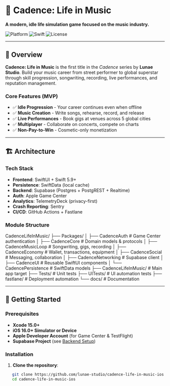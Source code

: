 # 🎵 Cadence: Life in Music

**A modern, idle life simulation game focused on the music industry.**

![Platform](https://img.shields.io/badge/platform-iOS%2016.0%2B-blue)
![Swift](https://img.shields.io/badge/Swift-5.9-orange)
![License](https://img.shields.io/badge/license-Proprietary-red)

---

## 📖 Overview

**Cadence: Life in Music** is the first title in the *Cadence* series by **Lunae Studio**. Build your music career from street performer to global superstar through skill progression, songwriting, recording, live performances, and reputation management.

### Core Features (MVP)

- ✅ **Idle Progression** - Your career continues even when offline
- ✅ **Music Creation** - Write songs, rehearse, record, and release
- ✅ **Live Performances** - Book gigs at venues across 5 global cities
- ✅ **Multiplayer** - Collaborate on concerts, compete on charts
- ✅ **Non-Pay-to-Win** - Cosmetic-only monetization

---

## 🏗️ Architecture

### Tech Stack

- **Frontend**: SwiftUI + Swift 5.9+
- **Persistence**: SwiftData (local cache)
- **Backend**: Supabase (Postgres + PostgREST + Realtime)
- **Auth**: Apple Game Center
- **Analytics**: TelemetryDeck (privacy-first)
- **Crash Reporting**: Sentry
- **CI/CD**: GitHub Actions + Fastlane

### Module Structure

CadenceLifeInMusic/
├── Packages/
│   ├── CadenceAuth          # Game Center authentication
│   ├── CadenceCore          # Domain models & protocols
│   ├── CadenceMusicLoop     # Songwriting, gigs, recording
│   ├── CadenceEconomy       # Wallet, transactions, equipment
│   ├── CadenceSocial        # Messaging, collaboration
│   ├── CadenceNetworking    # Supabase client
│   ├── CadenceUI            # Reusable SwiftUI components
│   └── CadencePersistence   # SwiftData models
├── CadenceLifeInMusic/      # Main app target
├── Tests/                   # Unit tests
├── UITests/                 # UI automation tests
├── fastlane/                # Deployment automation
└── docs/                    # Documentation

---

## 🚀 Getting Started

### Prerequisites

- **Xcode 15.0+**
- **iOS 16.0+ Simulator or Device**
- **Apple Developer Account** (for Game Center & TestFlight)
- **Supabase Project** (see [Backend Setup](docs/guides/backend-setup.md))

### Installation

1. **Clone the repository**:
```bash
   git clone https://github.com/lunae-studio/cadence-life-in-music-ios.git
   cd cadence-life-in-music-ios
